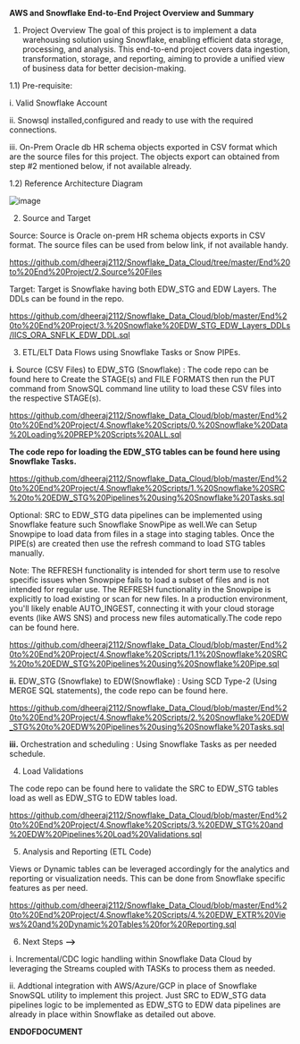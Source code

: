 **AWS and Snowflake End-to-End Project Overview and Summary**

1. Project Overview
The goal of this project is to implement a data warehousing solution using Snowflake, enabling efficient data storage, processing, and analysis. This end-to-end project covers data ingestion, transformation, storage, and reporting, aiming to provide a unified view of business data for better decision-making.

1.1) Pre-requisite:

i. Valid Snowflake Account

ii. Snowsql installed,configured and ready to use with the required connections.

iii. On-Prem Oracle db HR schema objects exported in CSV format which are the source files for this project. The objects export can obtained from step #2 mentioned below, if not available already.

1.2) Reference Architecture Diagram

![image](https://github.com/user-attachments/assets/cfc6e941-e036-4f81-a91c-870f739576bc)


2.  Source and Target
   
Source: Source is Oracle on-prem HR schema objects exports in CSV format. The source files can be used from below link, if not available handy.

https://github.com/dheeraj2112/Snowflake_Data_Cloud/tree/master/End%20to%20End%20Project/2.Source%20Files

Target: Target is Snowflake having both EDW_STG and EDW Layers. The DDLs can be found in the repo. 

https://github.com/dheeraj2112/Snowflake_Data_Cloud/blob/master/End%20to%20End%20Project/3.%20Snowflake%20EDW_STG_EDW_Layers_DDLs/IICS_ORA_SNFLK_EDW_DDL.sql

3.  ETL/ELT Data Flows using Snowflake Tasks or Snow PIPEs.

**i.** Source (CSV Files) to EDW_STG (Snowflake) : The code repo can be found here to Create the STAGE(s) and FILE FORMATS then run the PUT command from SnowSQL command line utility to load these CSV files into the respective STAGE(s).

https://github.com/dheeraj2112/Snowflake_Data_Cloud/blob/master/End%20to%20End%20Project/4.Snowflake%20Scripts/0.%20Snowflake%20Data%20Loading%20PREP%20Scripts%20ALL.sql

**The code repo for loading the EDW_STG tables can be found here using Snowflake Tasks.**

https://github.com/dheeraj2112/Snowflake_Data_Cloud/blob/master/End%20to%20End%20Project/4.Snowflake%20Scripts/1.%20Snowflake%20SRC%20to%20EDW_STG%20Pipelines%20using%20Snowflake%20Tasks.sql

Optional: SRC to EDW_STG data pipelines can be implemented using Snowflake feature such Snowflake SnowPipe as well.We can Setup Snowpipe to load data from files in a stage into staging tables. Once the PIPE(s) are created  then use the refresh command to load STG tables manually.

Note: The REFRESH functionality is intended for short term use to resolve specific issues when Snowpipe fails to load a subset of files and is not intended for regular use.
The REFRESH functionality in the Snowpipe is explicitly to load existing or scan for new files. In a production environment, you'll likely enable AUTO_INGEST, connecting it with your cloud storage events (like AWS SNS) and process new files automatically.The code repo can be found here.

https://github.com/dheeraj2112/Snowflake_Data_Cloud/blob/master/End%20to%20End%20Project/4.Snowflake%20Scripts/1.1%20Snowflake%20SRC%20to%20EDW_STG%20Pipelines%20using%20Snowflake%20Pipe.sql

**ii.** EDW_STG (Snowflake) to EDW(Snowflake) : Using SCD Type-2 (Using MERGE SQL statements), the code repo can be found here.

https://github.com/dheeraj2112/Snowflake_Data_Cloud/blob/master/End%20to%20End%20Project/4.Snowflake%20Scripts/2.%20Snowflake%20EDW_STG%20to%20EDW%20Pipelines%20using%20Snowflake%20Tasks.sql

**iii.** Orchestration and scheduling : Using Snowflake Tasks as per needed schedule.
   
4.  Load Validations

The code repo can be found here to validate the SRC to EDW_STG tables load as well as EDW_STG to EDW tables load.

https://github.com/dheeraj2112/Snowflake_Data_Cloud/blob/master/End%20to%20End%20Project/4.Snowflake%20Scripts/3.%20EDW_STG%20and%20EDW%20Pipelines%20Load%20Validations.sql
   
5.  Analysis and Reporting (ETL Code)

Views or Dynamic tables can be leveraged accordingly for the analytics and reporting or visualization needs. This can be done from Snowflake specific features as per need.

https://github.com/dheeraj2112/Snowflake_Data_Cloud/blob/master/End%20to%20End%20Project/4.Snowflake%20Scripts/4.%20EDW_EXTR%20Views%20and%20Dynamic%20Tables%20for%20Reporting.sql
   
6.  Next Steps **-->**
    
i. Incremental/CDC logic handling within Snowflake Data Cloud by leveraging the Streams coupled with TASKs to process them as needed.

ii. Addtional integration with AWS/Azure/GCP in place of Snowflake SnowSQL utility to implement this project. Just SRC to EDW_STG data pipelines logic to be implemented as EDW_STG to EDW data pipelines are already in place within Snowflake as detailed out above.

**ENDOFDOCUMENT**

